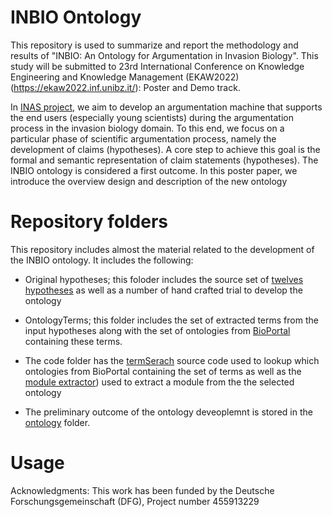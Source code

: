 # INBIO Ontology

This repository is used to summarize and report the methodology and results of "INBIO: An Ontology for Argumentation in Invasion
Biology". This study will be submitted to  23rd International Conference on Knowledge Engineering and Knowledge Management (EKAW2022) (https://ekaw2022.inf.unibz.it/): Poster and Demo track.

In [INAS project](https://inas-argumentation.github.io/), we aim to develop an argumentation machine that supports the end users (especially young scientists) during the argumentation process in the invasion biology domain. To this end, 
we focus on a particular phase of scientific argumentation process, namely the development of claims (hypotheses). A core step to achieve this goal is the formal and semantic representation of claim statements (hypotheses). The INBIO ontology is considered a first outcome. In this poster paper, we introduce the overview design and description of the new ontology

<!-- # Paper availability -->
<!-- The accepted version can be accesed vis the [publisher web site](if it get accepted)-->

# Repository folders
This repository includes almost the material related to the development of the INBIO ontology. It includes the following:
* Original hypotheses; this foloder includes the source set of [twelves hypotheses](https://github.com/fusion-jena/INBIO/tree/main/original%20hypotheses) as well as a number of hand crafted trial to develop the ontology
* OntologyTerms; this folder includes the set of extracted terms from the input hypotheses along with the set of ontologies from [BioPortal](http://bioportal.bioontology.org/) containing these terms.

* The code folder has the [termSerach]([https://github.com/fusionjena/HoH_Core_Ontology/tree/master/code/code%20python%20search%20terms](https://github.com/fusion-jena/INBIO/tree/main/code)) source code used to lookup which ontologies from BioPortal containing the set of terms as well as the [module extractor](https://github.com/fusion-jena/INBIO/tree/main/code/ModuleExtractor))  used to extract a module from the the selected ontology 
* The preliminary outcome of the ontology deveoplemnt is stored in the [ontology](https://github.com/fusion-jena/INBIO/tree/main/ontology) folder.
# Usage

Acknowledgments: This work has been funded by the Deutsche Forschungsgemeinschaft (DFG), Project number 455913229
